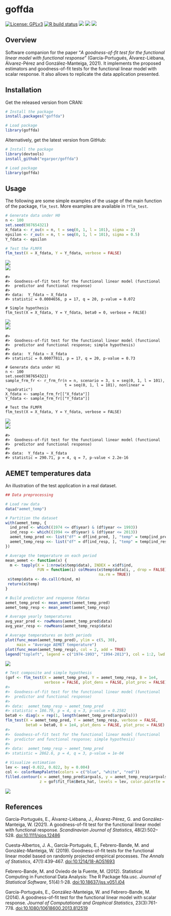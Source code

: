 # goffda

[![License:
GPLv3](https://img.shields.io/badge/license-GPLv3-blue.svg)](https://www.gnu.org/licenses/gpl-3.0)
[![R build
status](https://github.com/egarpor/goffda/workflows/R-CMD-check/badge.svg)](https://github.com/egarpor/goffda/actions)
[![](https://www.r-pkg.org/badges/version/goffda?color=green)](https://cran.r-project.org/package=goffda)
[![](http://cranlogs.r-pkg.org/badges/grand-total/goffda?color=green)](https://cran.r-project.org/package=goffda)
[![](http://cranlogs.r-pkg.org/badges/last-month/goffda?color=green)](https://cran.r-project.org/package=goffda)

<!-- <img src="" alt="goffda  hexlogo" align="right" width="200" style="padding: 0 15px; float: right;"/> -->

## Overview

Software companion for the paper “*A goodness-of-fit test for the
functional linear model with functional response*” (García-Portugués,
Álvarez-Liébana, Álvarez-Pérez and González-Manteiga, 2021). It
implements the proposed estimators and goodness-of-fit tests for the
functional linear model with scalar response. It also allows to
replicate the data application presented.

## Installation

Get the released version from CRAN:

``` r
# Install the package
install.packages("goffda")

# Load package
library(goffda)
```

Alternatively, get the latest version from GitHub:

``` r
# Install the package
library(devtools)
install_github("egarpor/goffda")

# Load package
library(goffda)
```

## Usage

The following are some simple examples of the usage of the main function
of the package, `flm_test`. More examples are available in `?flm_test`.

``` r
# Generate data under H0
n <- 100
set.seed(987654321)
X_fdata <- r_ou(n = n, t = seq(0, 1, l = 101), sigma = 2)
epsilon <- r_ou(n = n, t = seq(0, 1, l = 101), sigma = 0.5)
Y_fdata <- epsilon

# Test the FLMFR
flm_test(X = X_fdata, Y = Y_fdata, verbose = FALSE)
```

<img src="README/README-test-1.png" style="display: block; margin: auto;" /><img src="README/README-test-2.png" style="display: block; margin: auto;" />

    #> 
    #>  Goodness-of-fit test for the functional linear model (functional
    #>  predictor and functional response)
    #> 
    #> data:  Y_fdata ~ X_fdata
    #> statistic = 0.0004656, p = 17, q = 20, p-value = 0.072

    # Simple hypothesis
    flm_test(X = X_fdata, Y = Y_fdata, beta0 = 0, verbose = FALSE)

<img src="README/README-test-3.png" style="display: block; margin: auto;" /><img src="README/README-test-4.png" style="display: block; margin: auto;" />

    #> 
    #>  Goodness-of-fit test for the functional linear model (functional
    #>  predictor and functional response; simple hypothesis)
    #> 
    #> data:  Y_fdata ~ X_fdata
    #> statistic = 0.00077811, p = 17, q = 20, p-value = 0.73

    # Generate data under H1
    n <- 100
    set.seed(987654321)
    sample_frm_fr <- r_frm_fr(n = n, scenario = 3, s = seq(0, 1, l = 101),
                              t = seq(0, 1, l = 101), nonlinear = "quadratic")
    X_fdata <- sample_frm_fr[["X_fdata"]]
    Y_fdata <- sample_frm_fr[["Y_fdata"]]

    # Test the FLMFR
    flm_test(X = X_fdata, Y = Y_fdata, verbose = FALSE)

<img src="README/README-test-5.png" style="display: block; margin: auto;" /><img src="README/README-test-6.png" style="display: block; margin: auto;" />

    #> 
    #>  Goodness-of-fit test for the functional linear model (functional
    #>  predictor and functional response)
    #> 
    #> data:  Y_fdata ~ X_fdata
    #> statistic = 290.71, p = 4, q = 7, p-value < 2.2e-16

## AEMET temperatures data

An illustration of the test application in a real dataset.

``` r
## Data preprocessing

# Load raw data
data("aemet_temp")

# Partition the dataset
with(aemet_temp, {
  ind_pred <- which((1974 <= df$year) & (df$year <= 1993))
  ind_resp <- which((1994 <= df$year) & (df$year <= 2013))
  aemet_temp_pred <<- list("df" = df[ind_pred, ], "temp" = temp[ind_pred])
  aemet_temp_resp <<- list("df" = df[ind_resp, ], "temp" = temp[ind_resp])
})

# Average the temperature on each period
mean_aemet <- function(x) {
  m <- tapply(X = 1:nrow(x$temp$data), INDEX = x$df$ind,
              FUN = function(i) colMeans(x$temp$data[i, , drop = FALSE],
                                         na.rm = TRUE))
 x$temp$data <- do.call(rbind, m)
 return(x$temp)
}

# Build predictor and response fdatas
aemet_temp_pred <- mean_aemet(aemet_temp_pred)
aemet_temp_resp <- mean_aemet(aemet_temp_resp)

# Average yearly temperatures
avg_year_pred <- rowMeans(aemet_temp_pred$data)
avg_year_resp <- rowMeans(aemet_temp_resp$data)

# Average temperatures on both periods
plot(func_mean(aemet_temp_pred), ylim = c(5, 30),
     main = "Average AEMET temperature")
plot(func_mean(aemet_temp_resp), col = 2, add = TRUE)
legend("topleft", legend = c("1974-1993", "1994-2013"), col = 1:2, lwd = 2)
```

<img src="README/README-aemet-1.png" style="display: block; margin: auto;" />

``` r
# Test composite and simple hypothesis
(gof <- flm_test(X = aemet_temp_pred, Y = aemet_temp_resp, B = 1e4,
                 verbose = FALSE, plot_dens = FALSE, plot_proc = FALSE))
#> 
#>  Goodness-of-fit test for the functional linear model (functional
#>  predictor and functional response)
#> 
#> data:  aemet_temp_resp ~ aemet_temp_pred
#> statistic = 186.79, p = 4, q = 3, p-value = 0.2582
beta0 <- diag(x = rep(1, length(aemet_temp_pred$argvals)))
flm_test(X = aemet_temp_pred, Y = aemet_temp_resp, verbose = FALSE,
         beta0 = beta0, B = 1e4, plot_dens = FALSE, plot_proc = FALSE)
#> 
#>  Goodness-of-fit test for the functional linear model (functional
#>  predictor and functional response; simple hypothesis)
#> 
#> data:  aemet_temp_resp ~ aemet_temp_pred
#> statistic = 2862.6, p = 4, q = 3, p-value = 1e-04

# Visualize estimation
lev <- seq(-0.022, 0.022, by = 0.004)
col <- colorRampPalette(colors = c("blue", "white", "red"))
filled.contour(x = aemet_temp_pred$argvals, y = aemet_temp_resp$argvals,
               z = gof$fit_flm$Beta_hat, levels = lev, color.palette = col)
```

<img src="README/README-aemet-2.png" style="display: block; margin: auto;" />

## References

García-Portugués, E., Álvarez-Liébana, J., Álvarez-Pérez, G. and
González-Manteiga, W. (2021). A goodness-of-fit test for the functional
linear model with functional response. *Scandinavian Journal of
Statistics*, 48(2):502–528.
[doi:10.1111/sjos.12486](https://doi.org/10.1111/sjos.12486)

Cuesta-Albertos, J. A., García-Portugués, E., Febrero-Bande, M. and
González-Manteiga, W. (2019). Goodness-of-fit tests for the functional
linear model based on randomly projected empirical processes. *The
Annals of Statistics*, 47(1):439-467.
[doi:10.1214/18-AOS1693](https://doi.org/10.1214/18-AOS1693)

Febrero-Bande, M. and Oviedo de la Fuente, M. (2012). Statistical
Computing in Functional Data Analysis: The R Package fda.usc. *Journal
of Statistical Software*, 51(4):1-28.
[doi:10.18637/jss.v051.i04](https://doi.org/10.18637/jss.v051.i04)

García-Portugués, E., González-Manteiga, W. and Febrero-Bande, M.
(2014). A goodness-of-fit test for the functional linear model with
scalar response. *Journal of Computational and Graphical Statistics*,
23(3):761-778.
[doi:10.1080/10618600.2013.812519](https://doi.org/10.1080/10618600.2013.812519)
